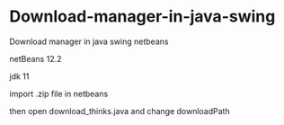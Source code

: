 # Download-manager-in-java-swing
Download manager in java swing netbeans

netBeans 12.2

jdk 11


import .zip file in netbeans

then open download_thinks.java and change downloadPath
